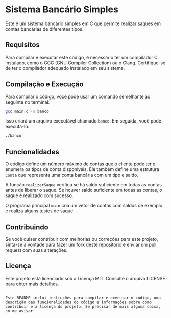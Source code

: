 # Sistema Bancário Simples

Este é um sistema bancário simples em C que permite realizar saques em contas bancárias de diferentes tipos.

## Requisitos

Para compilar e executar este código, é necessário ter um compilador C instalado, como o GCC (GNU Compiler Collection) ou o Clang. Certifique-se de ter o compilador adequado instalado em seu sistema.

## Compilação e Execução

Para compilar o código, você pode usar um comando semelhante ao seguinte no terminal:

```bash
gcc main.c -o banco
```

Isso criará um arquivo executável chamado `banco`. Em seguida, você pode executá-lo:

```bash
./banco
```

## Funcionalidades

O código define um número máximo de contas que o cliente pode ter e enumera os tipos de conta disponíveis. Ele também define uma estrutura `Conta` que representa uma conta bancária com um tipo e saldo.

A função `realizarSaque` verifica se há saldo suficiente em todas as contas antes de liberar o saque. Se houver saldo suficiente em todas as contas, o saque é realizado com sucesso.

O programa principal `main` cria um vetor de contas com saldos de exemplo e realiza alguns testes de saque.

## Contribuindo

Se você quiser contribuir com melhorias ou correções para este projeto, sinta-se à vontade para fazer um fork deste repositório e enviar um pull request com suas alterações.

## Licença

Este projeto está licenciado sob a Licença MIT. Consulte o arquivo LICENSE para obter mais detalhes.
```

Este README inclui instruções para compilar e executar o código, uma descrição das funcionalidades do código e informações sobre como contribuir e a licença do projeto. Se precisar de mais alguma coisa, só me avisar!
